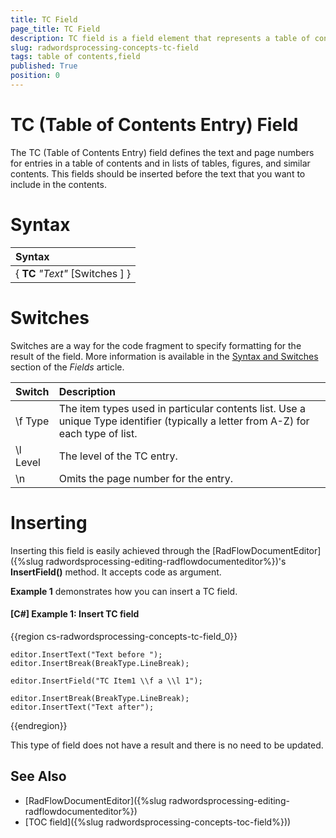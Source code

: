 ```yaml
---
title: TC Field
page_title: TC Field
description: TC field is a field element that represents a table of contents entry.
slug: radwordsprocessing-concepts-tc-field
tags: table of contents,field
published: True
position: 0
---
```


# TC (Table of Contents Entry) Field

The TC (Table of Contents Entry) field defines the text and page numbers for entries in a table of contents and in lists of tables, figures, and similar contents. This fields should be inserted before the text that you want to include in the contents. 

# Syntax

| Syntax   |
| :---     	 |
| { **TC** *"Text"* [Switches ] }|    


# Switches 

Switches are a way for the code fragment to specify formatting for the result of the field. More information is available in the [Syntax and Switches](https://docs.telerik.com/devtools/document-processing/libraries/radwordsprocessing/concepts/fields/fields#syntax-and-switches) section of the _Fields_ article.

| Switch                 | Description                        |
| :---                   | :---                               |
| \\f Type  | The item types used in particular contents list. Use a unique Type identifier (typically a letter from A-Z) for each type of list. |
| \\l Level | The level of the TC entry.  |
| \\n | Omits the page number for the entry. |

# Inserting

Inserting this field is easily achieved through the [RadFlowDocumentEditor]({%slug radwordsprocessing-editing-radflowdocumenteditor%})'s __InsertField()__ method. It accepts code as argument.

__Example 1__ demonstrates how you can insert a TC field.
        

#### __[C#] Example 1: Insert TC field__

{{region cs-radwordsprocessing-concepts-tc-field_0}}

    editor.InsertText("Text before ");
    editor.InsertBreak(BreakType.LineBreak);

    editor.InsertField("TC Item1 \\f a \\l 1");

    editor.InsertBreak(BreakType.LineBreak);
    editor.InsertText("Text after");


{{endregion}}
 
This type of field does not have a result and there is no need to be updated. 

## See Also 

* [RadFlowDocumentEditor]({%slug radwordsprocessing-editing-radflowdocumenteditor%})
* [TOC field]({%slug radwordsprocessing-concepts-toc-field%}))